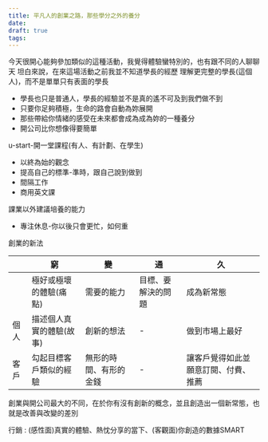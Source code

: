 ```yaml
---
title: 平凡人的創業之路，那些學分之外的養分
date: 
draft: true
tags:
---
```

今天很開心能夠參加類似的這種活動，我覺得體驗蠻特別的，也有跟不同的人聊聊天
坦白來說，在來這場活動之前我並不知道學長的經歷
理解更完整的學長(這個人)，而不是單單只有表面的學長

- 學長也只是普通人，學長的經驗並不是真的遙不可及到我們做不到
- 只要你足夠積極，生命的路會自動為妳展開
- 那些帶給你情緒的感受在未來都會成為成為妳的一種養分
- 開公司比你想像得要簡單

u-start-開一堂課程(有人、有計劃、在學生)

- 以終為始的觀念
- 提高自己的標準-準時，跟自己說到做到
- 間隔工作
- 商用英文課

課業以外建議培養的能力
- 專注休息-你以後只會更忙，如何重


創業的新法

|     | 窮             | 變           | 通         | 久                  |
| --- | ------------- | ----------- | --------- | ------------------ |
|     | 極好或極壞的體驗(痛點)  | 需要的能力       | 目標、要解決的問題 | 成為新常態              |
| 個人  | 描述個人真實的體驗(故事) | 創新的想法       | -         | 做到市場上最好            |
| 客戶  | 勾起目標客戶類似的經驗   | 無形的時間、有形的金錢 | -         | 讓客戶覺得如此並願意訂閱、付費、推薦 |
創業與開公司最大的不同，在於你有沒有創新的概念，並且創造出一個新常態，也就是改善與改變的差別

行銷 : (感性面)真實的體驗、熱忱分享的當下、(客觀面)你創造的數據SMART